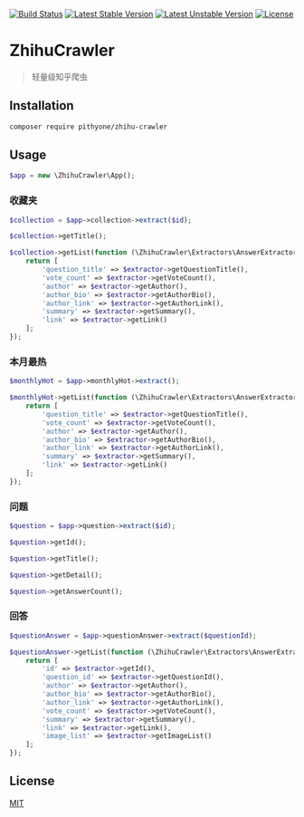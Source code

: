 [![Build Status](https://travis-ci.org/pithyone/zhihu-crawler.svg?branch=master)](https://travis-ci.org/pithyone/zhihu-crawler)
[![Latest Stable Version](https://poser.pugx.org/pithyone/zhihu-crawler/v/stable)](https://packagist.org/packages/pithyone/zhihu-crawler)
[![Latest Unstable Version](https://poser.pugx.org/pithyone/zhihu-crawler/v/unstable)](https://packagist.org/packages/pithyone/zhihu-crawler)
[![License](https://poser.pugx.org/pithyone/zhihu-crawler/license)](https://packagist.org/packages/pithyone/zhihu-crawler)

# ZhihuCrawler

> 轻量级知乎爬虫

## Installation

```bash
composer require pithyone/zhihu-crawler
```

## Usage

```php
$app = new \ZhihuCrawler\App();
```

### 收藏夹

```php
$collection = $app->collection->extract($id);

$collection->getTitle();

$collection->getList(function (\ZhihuCrawler\Extractors\AnswerExtractor $extractor) {
    return [
        'question_title' => $extractor->getQuestionTitle(),
        'vote_count' => $extractor->getVoteCount(),
        'author' => $extractor->getAuthor(),
        'author_bio' => $extractor->getAuthorBio(),
        'author_link' => $extractor->getAuthorLink(),
        'summary' => $extractor->getSummary(),
        'link' => $extractor->getLink()
    ];
});
```

### 本月最热

```php
$monthlyHot = $app->monthlyHot->extract();

$monthlyHot->getList(function (\ZhihuCrawler\Extractors\AnswerExtractor $extractor) {
    return [
        'question_title' => $extractor->getQuestionTitle(),
        'vote_count' => $extractor->getVoteCount(),
        'author' => $extractor->getAuthor(),
        'author_bio' => $extractor->getAuthorBio(),
        'author_link' => $extractor->getAuthorLink(),
        'summary' => $extractor->getSummary(),
        'link' => $extractor->getLink()
    ];
});
```

### 问题

```php
$question = $app->question->extract($id);

$question->getId();

$question->getTitle();

$question->getDetail();

$question->getAnswerCount();
```

### 回答

```php
$questionAnswer = $app->questionAnswer->extract($questionId);

$questionAnswer->getList(function (\ZhihuCrawler\Extractors\AnswerExtractor $extractor) {
    return [
        'id' => $extractor->getId(),
        'question_id' => $extractor->getQuestionId(),
        'author' => $extractor->getAuthor(),
        'author_bio' => $extractor->getAuthorBio(),
        'author_link' => $extractor->getAuthorLink(),
        'vote_count' => $extractor->getVoteCount(),
        'summary' => $extractor->getSummary(),
        'link' => $extractor->getLink(),
        'image_list' => $extractor->getImageList()
    ];
});
```

## License

[MIT](https://github.com/pithyone/zhihu-crawler/blob/master/LICENSE)
